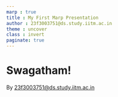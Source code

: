 ```yaml
---
marp : true
title : My First Marp Presentation
author : 23f3003751@ds.study.iitm.ac.in
theme : uncover
class : invert
paginate: true
---
```


# Swagatham! 
By 23f3003751@ds.study.iitm.ac.in

